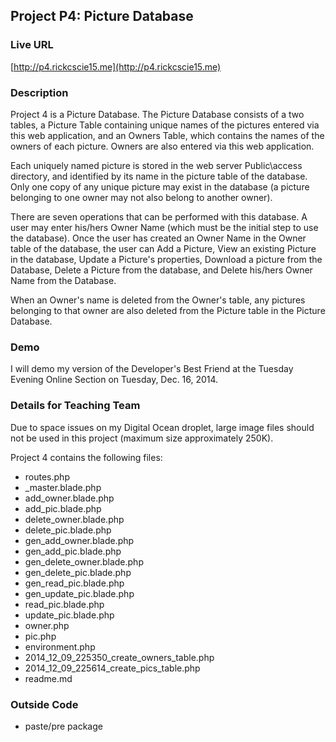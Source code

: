 ## Project P4: Picture Database ##

### Live URL
[http://p4.rickcscie15.me](http://p4.rickcscie15.me)

### Description ###

Project 4 is a Picture Database. The Picture Database consists of a two tables, a Picture Table containing unique names of the pictures entered via this web application, and an Owners Table, which contains the names of the owners of each picture. Owners are also entered via this web application.

Each uniquely named picture is stored in the web server Public\access directory, and identified by its name in the picture table of the database. Only one copy of any unique picture may exist in the database (a picture belonging to one owner may not also belong to another owner).

There are seven operations that can be performed with this database. A user may enter his/hers Owner Name (which must be the initial step to use the database). Once the user has created an Owner Name in the Owner table of the database, the user can Add a Picture, View an existing Picture in the database, Update a Picture's properties, Download a picture from the Database, Delete a Picture from the database, and Delete his/hers Owner Name from the Database.

When an Owner's name is deleted from the Owner's table, any pictures belonging to that owner are also deleted from the Picture table in the Picture Database. 

### Demo ###

I will demo my version of the Developer's Best Friend at the Tuesday Evening Online Section on Tuesday, Dec. 16, 2014.

### Details for Teaching Team ###

Due to space issues on my Digital Ocean droplet, large image files should not be used in this project (maximum size approximately 250K). 

Project 4 contains the following files:

- routes.php
- _master.blade.php
- add_owner.blade.php
- add_pic.blade.php
- delete_owner.blade.php
- delete_pic.blade.php
- gen_add_owner.blade.php
- gen_add_pic.blade.php
- gen_delete_owner.blade.php
- gen_delete_pic.blade.php
- gen_read_pic.blade.php
- gen_update_pic.blade.php
- read_pic.blade.php
- update_pic.blade.php
- owner.php
- pic.php
- environment.php
- 2014_12_09_225350_create_owners_table.php
- 2014_12_09_225614_create_pics_table.php
- readme.md

### Outside Code ###

- paste/pre package



